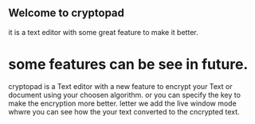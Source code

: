 ## Welcome to cryptopad
it is a text editor with some great feature to make it better.

# some features can be see in future.

cryptopad is a Text editor with a new feature to encrypt your Text or document using your choosen algorithm. or you can specify the key to make the encryption more better. letter we add the live window mode whwre you can see how the your text converted to the cncrypted text.


